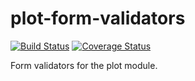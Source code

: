 # plot-form-validators

[![Build Status](https://travis-ci.org/botswana-harvard/plot-form-validators.svg?branch=develop)](https://travis-ci.org/botswana-harvard/plot-form-validators) [![Coverage Status](https://coveralls.io/repos/github/botswana-harvard/plot-form-validators/badge.svg?branch=develop)](https://coveralls.io/github/botswana-harvard/plot-form-validators?branch=develop)

Form validators for the plot module.


